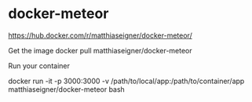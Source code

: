 # docker-meteor

https://hub.docker.com/r/matthiaseigner/docker-meteor/

Get the image
docker pull matthiaseigner/docker-meteor

Run your container 

docker run  -it -p 3000:3000 -v /path/to/local/app:/path/to/container/app matthiaseigner/docker-meteor bash
